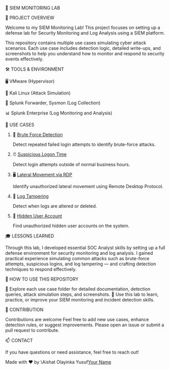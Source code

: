 🔐 SIEM MONITORING LAB



📝 PROJECT OVERVIEW

Welcome to my SIEM Monitoring Lab! This project focuses on setting up a defense lab for Security Monitoring and Log Analysis using a SIEM platform.

This repository contains multiple use cases simulating cyber attack scenarios. Each use case includes detection logic, detailed write-ups, and screenshots to help you understand how to monitor and respond to security events effectively.



🛠️ TOOLS & ENVIRONMENT

  🖥️ VMware (Hypervisor)
  
  🐧 Kali Linux (Attack Simulation)
  
  📡 Splunk Forwarder, Sysmon (Log Collection)
  
  📊 Splunk Enterprise (Log Monitoring and Analysis)



🚨 USE CASES

1. 🔐 [Brute Force Detection](use-case-1-brute-force-detection/)

   Detect repeated failed login attempts to identify brute-force attacks.


3. ⏰ [Suspicious Logon Time](use-case-2-suspicious-logon-time/)

   Detect login attempts outside of normal business hours.

5. 🖥️ [Lateral Movement via RDP](use-case-3-lateral-movement-rdp/)

   Identify unauthorized lateral movement using Remote Desktop Protocol.

7. 📝 [Log Tampering](use-case-4-log-tampering/)

   Detect when logs are altered or deleted.

9. 👤 [Hidden User Account](use-case-5-hidden-user-account/)

   Find unauthorized hidden user accounts on the system.
   




🎓 LESSONS LEARNED

Through this lab, I developed essential SOC Analyst skills by setting up a full defense environment for security monitoring and log analysis.
I gained practical experience simulating common attacks such as brute-force attempts, suspicious logins, and log tampering — and crafting detection techniques to respond effectively.





🚀 HOW TO USE THIS REPOSITORY

📂 Explore each use case folder for detailed documentation, detection queries, attack simulation steps, and screenshots.
🧪 Use this lab to learn, practice, or improve your SIEM monitoring and incident detection skills.





🤝 CONTRIBUTION

Contributions are welcome Feel free to add new use cases, enhance detection rules, or suggest improvements.
Please open an issue or submit a pull request to contribute.





📫 CONTACT

If you have questions or need assistance, feel free to reach out!


Made with ❤️ by \Aishat Olayinka Yusuf[Your Name](https://www.linkedin.com/in/aishat-olayinka-yusuf-3a16aa1b4)


